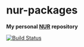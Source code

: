 # nur-packages

**My personal [NUR](https://github.com/nix-community/NUR) repository**

[![Build Status](https://travis-ci.org/jorsn/nur-packages.svg?branch=master)](https://travis-ci.org/jorsn/nur-packages)
<!-- [![Cachix Cache](https://img.shields.io/badge/cachix-jorsn-blue.svg)](https://jorsn.cachix.org) -->


